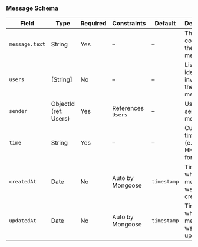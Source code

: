    ### Message Schema

   | Field          | Type                   | Required | Constraints         | Default     | Description                                      |
   |----------------|------------------------|----------|---------------------|-------------|--------------------------------------------------|
   | `message.text` | String                 | Yes      | –                   | –           | The content of the message                       |
   | `users`        | [String]               | No       | –                   | –           | List of user identifiers involved in the message |
   | `sender`       | ObjectId (ref: Users)  | Yes      | References `Users`  | –           | User who sent the message                        |
   | `time`         | String                 | Yes      | –                   | –           | Custom time string (e.g., HH:MM format)          |
   | `createdAt`    | Date                   | No       | Auto by Mongoose    | `timestamp` | Timestamp when the message was created           |
   | `updatedAt`    | Date                   | No       | Auto by Mongoose    | `timestamp` | Timestamp when the message was last updated      |
   